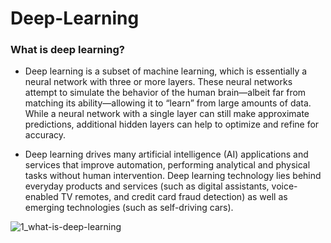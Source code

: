 # Deep-Learning

### What is deep learning?
- Deep learning is a subset of machine learning, which is essentially a neural network with three or more layers. These neural networks attempt to simulate the behavior of the human brain—albeit far from matching its ability—allowing it to “learn” from large amounts of data. While a neural network with a single layer can still make approximate predictions, additional hidden layers can help to optimize and refine for accuracy.

- Deep learning drives many artificial intelligence (AI) applications and services that improve automation, performing analytical and physical tasks without human intervention. Deep learning technology lies behind everyday products and services (such as digital assistants, voice-enabled TV remotes, and credit card fraud detection) as well as emerging technologies (such as self-driving cars).

![1_what-is-deep-learning](https://user-images.githubusercontent.com/104658866/194730409-30b5ffb1-1807-4c38-ab6b-a45046d56dc2.png)
